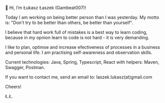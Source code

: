 👋 Hi, I’m Łukasz Łaszek (Gambeat007)!

Today I am working on being better person than I was yesterday. My motto is: "Don't try to be better than others, be better than yourself".

I believe that hard work full of mistakes is a best way to learn coding, because in my opnion learn to code is not hard - it is very demanding.

I like to plan, optimse and increase efectiveness of processes in a business and personal life. I am practising self-awareness and observation skills.

Current technologies: Java, Spring, Typescript, React with helpers: Maven, Swagger, Postman.

If you want to contact me, send an email to: laszek.lukasz(at)gmail.com

Cheers!

Ł.Ł.
